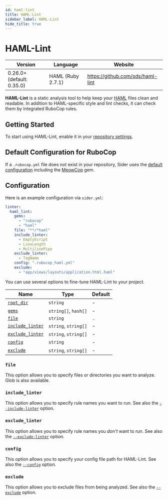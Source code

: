 ```yaml
---
id: haml-lint
title: HAML-Lint
sidebar_label: HAML-Lint
hide_title: true
---
```


# HAML-Lint

| Version                   | Language          | Website                          |
| ------------------------- | ----------------- | -------------------------------- |
| 0.26.0+ (default: 0.35.0) | HAML (Ruby 2.7.1) | https://github.com/sds/haml-lint |

**HAML-Lint** is a static analysis tool to help keep your [HAML](https://github.com/haml/haml) files clean and readable.
In addition to HAML-specific style and lint checks, it can check them by integrated RuboCop rules.

## Getting Started

To start using HAML-Lint, enable it in your [repository settings](../../getting-started/repository-settings.md).

## Default Configuration for RuboCop

If a `.rubocop.yml` file does not exist in your repository, Sider uses the [default configuration](https://github.com/sider/runners/blob/master/images/haml_lint/default_rubocop.yml)
including the [MeowCop](https://github.com/sider/meowcop) gem.

## Configuration

Here is an example configuration via `sider.yml`:

```yaml
linter:
  haml_lint:
    gems:
      - "rubocop"
      - "haml"
    file: "**/*haml"
    include_linter:
      - EmptyScript
      - LineLength
      - MultilinePipe
    exclude_linter:
      - TagName
    config: ".rubocop_haml.yml"
    exclude:
      - "app/views/layouts/application.html.haml"
```

You can use several options to fine-tune HAML-Lint to your project.

| Name                                                                                  | Type                 | Default |
| ------------------------------------------------------------------------------------- | -------------------- | ------- |
| [`root_dir`](../../getting-started/custom-configuration.md#linteranalyzer_idroot_dir) | `string`             | -       |
| [`gems`](../../getting-started/custom-configuration.md#linteranalyzer_idgems)         | `string[]`, `hash[]` | -       |
| [`file`](#file)                                                                       | `string`             | `.`     |
| [`include_linter`](#include_linter)                                                   | `string`, `string[]` | -       |
| [`exclude_linter`](#exclude_linter)                                                   | `string`, `string[]` | -       |
| [`config`](#config)                                                                   | `string`             | -       |
| [`exclude`](#exclude)                                                                 | `string`, `string[]` | -       |

### `file`

This option allows you to specify files or directories you want to analyze. Glob is also available.

### `include_linter`

This option allows you to specify rule names you want to run.
See also the [`--include-linter`](https://github.com/sds/haml-lint#command-line-flags) option.

### `exclude_linter`

This option allows you to specify rule names you _don't_ want to run.
See also the [`--exclude-linter`](https://github.com/sds/haml-lint#command-line-flags) option.

### `config`

This option allows you to specify your config file path for HAML-Lint.
See also the [`--config`](https://github.com/sds/haml-lint#command-line-flags) option.

### `exclude`

This option allows you to exclude files from being analyzed.
See also the [`--exclude`](https://github.com/sds/haml-lint#command-line-flags) option.
